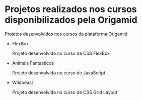 # Projetos realizados nos cursos disponibilizados pela Origamid

<p>Projetos desenvolvidos nos cursos da plataforma Origamid</p>

<ul>
  <li> FlexBox
    <p>Projeto desenvolvido no curso de CSS FlexBox</p>
  </li>
  <li> Animais Fantasticos
    <p>Projeto desenvolvido no curso de JavaScript</p>
  </li>
  <li> Wildbeast
    <p>Projeto desenvolvido no curso de CSS Grid Layout</p>
  </li>
</ul>

